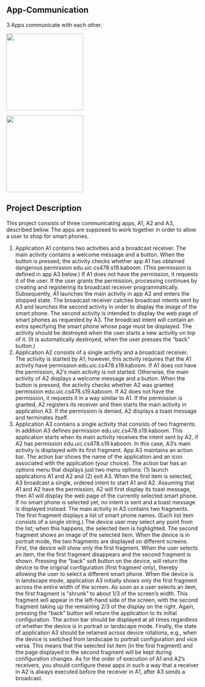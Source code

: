## App-Communication
3 Apps communicate with each other. 

<img src=http://g.recordit.co/UsWkDsc9RP.gif width=200><br>

<img src=http://g.recordit.co/UsWkDsc9RP.gif width=200><br>

## Project Description
This project consists of three communicating apps, A1, A2 and A3, described below. The apps are supposed
to work together in order to allow a user to shop for smart phones.
1. Application A1 contains two activities and a broadcast receiver. The main activity contains a welcome
message and a button. When the button is pressed, the activity checks whether app A1 has obtained
dangerous permission edu.uic.cs478.s19.kaboom. (This permission is defined in app A3 below.) If A1
does not have the permission, it requests it of the user. If the user grants the permission, processing continues by creating and registering its broadcast receiver programmatically. Subsequently, A1 launches
the main activity in app A2 and enters the stopped state.
The broadcast receiver catches broadcast intents sent by A3 and launches the second activity in order to
display the image of the smart phone.
The second activity is intended to display the web page of smart phones as requested by A3. The broadcast intent will contain an extra specifying the smart phone whose page must be displayed. The activity
should be destroyed when the user starts a new activitiy on top of it. (It is automatically destroyed,
when the user presses the “back” button.)
2. Application A2 consists of a single activity and a broadcast receiver. The activity is started by A1;
however, this activity requires that the A1 activity have permission edu.uic.cs478.s19.kaboom. If A1
does not have the permission, A2’s main activity is not started. Otherwise, the main activity of A2
displays a welcome message and a button. When the button is pressed, the activity checks whether A2
was granted permission edu.uic.cs478.s19.kaboom. If A2 does not have the permission, it requests it
in a way similar to A1. If the permission is granted, A2 registers its receiver and then starts the main
activity in application A3. If the permission is denied, A2 displays a toast message and terminates itself.
3. Application A3 contains a single activity that consists of two fragments. In addition A3 defines permission edu.uic.cs478.s19.kaboom. This application starts when its main activity receives the intent sent by
A2, if A2 has permission edu.uic.cs478.s19.kaboom. In this case, A3’s main activity is displayed with
its first fragment.
App A3 maintains an action bar. The action bar shows the name of the application and an icon associated with the application (your choice). The action bar has an options menu that displays just two
menu options: (1) launch applications A1 and A2 and (2) exit A3. When the first item is selected, A3
broadcast a single, ordered intent to start A1 and A2. Assuming that A1 and A2 have the permission,
A2 will first display its toast message, then A1 will display the web page of the currently selected smart
phone. If no smart phone is selected yet, no intent is sent and a toast message is displayed instead.
The main activity in A3 contains two fragments. The first fragment displays a list of smart phone names.
(Each list item consists of a single string.) The device user may select any point from the list; when this
happens, the selected item is highlighted. The second fragment shows an image of the selected item.
When the device is in portrait mode, the two fragments are displayed on different screens. First, the
device will show only the first fragment. When the user selects an item, the the first fragment disappears
and the second fragment is shown. Pressing the “back” soft button on the device, will return the device
to the original configuration (first fragment only), thereby allowing the user to select a different smart
phone. When the device is in landscape mode, application A3 initially shows only the first fragment
across the entire width of the screen. As soon as a user selects an item, the first fragment is “shrunk”
to about 1/3 of the screen’s width. This fragment will appear in the left-hand side of the screen, with
the second fragment taking up the remaining 2/3 of the display on the right. Again, pressing the “back”
button will return the application to its initial configuration. The action bar should be displayed at all
times regardless of whether the device is in portrait or landscape mode.
Finally, the state of application A3 should be retained across device rotations, e.g., when the device is
switched from landscape to portrait configuration and vice versa. This means that the selected list item
(in the first fragment) and the page displayed in the second fragment will be kept during configuration
changes.
As for the order of execution of A1 and A2’s receivers, you should configure these apps in such a way that
a receiver in A2 is always executed before the receiver in A1, after A3 sends a broadcast.
